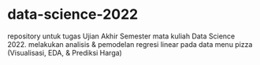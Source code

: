 # data-science-2022
repository untuk tugas Ujian Akhir Semester mata kuliah Data Science 2022.
melakukan analisis & pemodelan regresi linear pada data menu pizza (Visualisasi, EDA, & Prediksi Harga)
